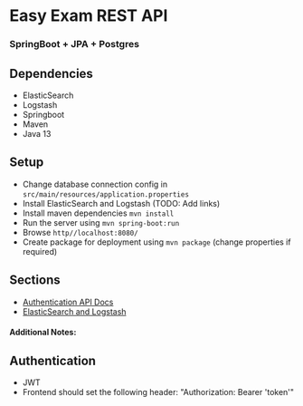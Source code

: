 # Easy Exam REST API
### SpringBoot + JPA + Postgres

Dependencies
------------
- ElasticSearch
- Logstash
- Springboot
- Maven
- Java 13

Setup
-----
- Change database connection config in `src/main/resources/application.properties`
- Install ElasticSearch and Logstash (TODO: Add links)
- Install maven dependencies ``mvn install``
- Run the server using ``mvn spring-boot:run``
- Browse ``http//localhost:8080/``
- Create package for deployment using ``mvn package`` (change properties if required)

Sections
--------
- [Authentication API Docs](docs/auth/api.md)
- [ElasticSearch and Logstash](docs/elasticsearch/README.md)


#### Additional Notes:

Authentication
----------------
- JWT
- Frontend should set the following header: "Authorization: Bearer 'token'"
